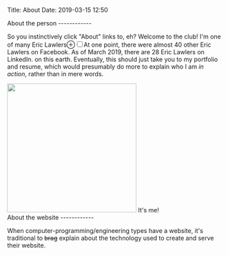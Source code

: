 Title: About
Date: 2019-03-15 12:50

<section markdown="1">
About the person
------------

So you instinctively click "About" links to, eh? Welcome to the club! I'm one of many Eric Lawlers<label for="mn-eric-count" class="margin-toggle">&#8853;</label><input type="checkbox" id="mn-eric-count" class="margin-toggle"><span class="marginnote">At one point, there were almost 40 other Eric Lawlers on Facebook. As of March 2019, there are 28 Eric Lawlers on LinkedIn.</span> on this earth. Eventually, this should just take you to my portfolio and resume, which would presumably do more to explain who I am _in action_, rather than in mere words.

<img src="{static}/images/eric_head.jpg" width="300" height="300">
It's me!
</section>

<section markdown="1">
About the website
------------

When computer-programming/engineering types have a website, it's traditional to <del>brag</del> explain about the technology used to create and serve their website.
</section>
